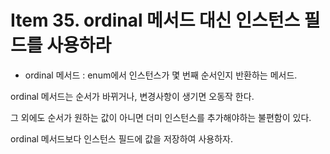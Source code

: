 # Item 35. ordinal 메서드 대신 인스턴스 필드를 사용하라

* ordinal 메서드 : enum에서 인스턴스가 몇 번째 순서인지 반환하는 메서드.

ordinal 메서드는 순서가 바뀌거나, 변경사항이 생기면 오동작 한다.

그 외에도 순서가 원하는 값이 아니면 더미 인스턴스를 추가해야하는 불편함이 있다.

ordinal 메서드보다 인스턴스 필드에 값을 저장하여 사용하자.
